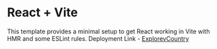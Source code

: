# React + Vite

This template provides a minimal setup to get React working in Vite with HMR and some ESLint rules.
Deployment Link - [ExplorevCountry](https://explore-all-country.netlify.app/)


